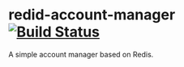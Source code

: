 redid-account-manager [![Build Status](https://travis-ci.org/obergner/redid-account-manager.svg?branch=master)](https://travis-ci.org/obergner/redid-account-manager)
=====================

A simple account manager based on Redis.
